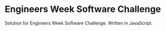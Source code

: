 # Engineers Week Software Challenge

Solution for Engineers Week Software Challenge. Written in JavaScript.
